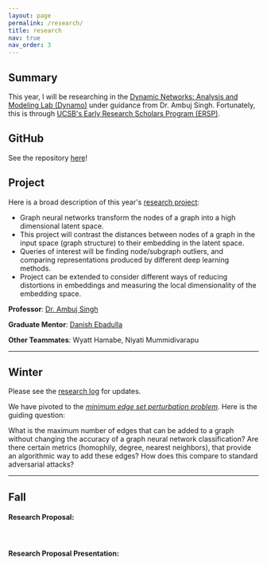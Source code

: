 ```yaml
---
layout: page
permalink: /research/
title: research
nav: true
nav_order: 3
---
```

## Summary
This year, I will be researching in the [Dynamic Networks: Analysis and Modeling Lab (Dynamo)](https://dynamo.cs.ucsb.edu/) under guidance from Dr. Ambuj Singh. 
Fortunately, this is through [UCSB's Early Research Scholars Program (ERSP)](https://ersp.cs.ucsb.edu/home).

## GitHub
See the repository [here](https://github.com/wrcorcoran/querying-graphs)!

## Project
Here is a broad description of this year's [research project](https://ersp.cs.ucsb.edu/2023-2024-projects/group-6-2023-2024):
- Graph neural networks transform the nodes of a graph into a high dimensional latent space.
- This project will contrast the distances between nodes of a graph in the input space (graph structure) to their embedding in the latent space.
- Queries of interest will be finding node/subgraph outliers, and comparing representations produced by different deep learning methods.
- Project can be extended to consider different ways of reducing distortions in embeddings and measuring the local dimensionality of the embedding space.

**Professor**: [Dr. Ambuj Singh](https://sites.cs.ucsb.edu/~ambuj/)

**Graduate Mentor**: [Danish Ebadulla](https://scholar.google.com/citations?user=LNzVTfcAAAAJ&hl=en)

**Other Teammates**: Wyatt Hamabe, Niyati Mummidivarapu

---
## Winter

Please see the [research log](https://github.com/wrcorcoran/2324_TeamSingh_ERSP) for updates.

We have pivoted to the [*minimum edge set perturbation problem*](https://github.com/wrcorcoran/minimum-edge-set-perturbation). Here is the guiding question:

What is the maximum number of edges that can be added to a graph without changing the accuracy of a graph neural network classification? Are there certain metrics (homophily, degree, nearest neighbors), that provide an algorithmic way to add these edges? How does this compare to standard adversarial attacks?

---
## Fall

#### Research Proposal:
<object data="../assets/pdf/SinghProjectProposal-Final-Final.pdf" width="1000" height="1000" type='application/pdf'></object>

&nbsp;

#### Research Proposal Presentation:
<object data="../assets/pdf/FINALSLIDES_TEAMSINGH.pdf" width="1000" height="1000" type='application/pdf'></object>